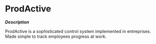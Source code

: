# ProdActive
**_Description_**



ProdActive is a sophisticated control system implemented in entreprises. Made simple to track employees progress at work.

